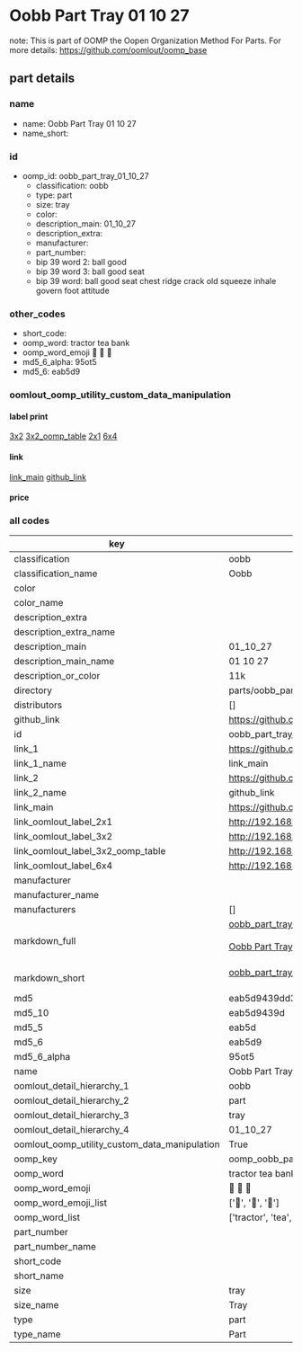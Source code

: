 # Oobb Part Tray 01 10 27  

note: This is part of OOMP the Oopen Organization Method For Parts. For more details: https://github.com/oomlout/oomp_base

##  part details





### name
* name: Oobb Part Tray 01 10 27
* name_short: 
### id
* oomp_id: oobb_part_tray_01_10_27
  * classification: oobb
  * type: part
  * size: tray
  * color: 
  * description_main: 01_10_27
  * description_extra: 
  * manufacturer: 
  * part_number: 
  * bip 39 word 2: ball good
  * bip 39 word 3: ball good seat
  * bip 39 word: ball good seat chest ridge crack old squeeze inhale govern foot attitude

### other_codes
* short_code: 
* oomp_word: tractor tea bank
* oomp_word_emoji :tractor: :tea: :bank:
* md5_6_alpha: 95ot5
* md5_6: eab5d9






### oomlout_oomp_utility_custom_data_manipulation
#### label print
[3x2](http://192.168.1.245:1112/?label=oomp%2095ot5)
[3x2_oomp_table](http://192.168.1.107:1112/?label=oomp%2095ot5)
[2x1](http://192.168.1.242:1112/?label=oomp%2095ot5)
[6x4](http://192.168.1.55:1112/?label=oomp%2095ot5)    

#### link

[link_main](https://github.com/oomlout/oomlout_oomp_current_version_messy/tree/main/parts/oobb_part_tray_01_10_27) [github_link](https://github.com/oomlout/oomlout_oomp_part_src/tree/main/parts/oobb_part_tray_01_10_27)                             

#### price







### all codes 
| key | value |  
| --- | --- |  
| classification | oobb |  
| classification_name | Oobb |  
| color |  |  
| color_name |  |  
| description_extra |  |  
| description_extra_name |  |  
| description_main | 01_10_27 |  
| description_main_name | 01 10 27 |  
| description_or_color | 11k |  
| directory | parts/oobb_part_tray_01_10_27 |  
| distributors | [] |  
| github_link | https://github.com/oomlout/oomlout_oomp_part_src/tree/main/parts/oobb_part_tray_01_10_27 |  
| id | oobb_part_tray_01_10_27 |  
| link_1 | https://github.com/oomlout/oomlout_oomp_current_version_messy/tree/main/parts/oobb_part_tray_01_10_27 |  
| link_1_name | link_main |  
| link_2 | https://github.com/oomlout/oomlout_oomp_part_src/tree/main/parts/oobb_part_tray_01_10_27 |  
| link_2_name | github_link |  
| link_main | https://github.com/oomlout/oomlout_oomp_current_version_messy/tree/main/parts/oobb_part_tray_01_10_27 |  
| link_oomlout_label_2x1 | http://192.168.1.242:1112/?label=oomp%2095ot5 |  
| link_oomlout_label_3x2 | http://192.168.1.245:1112/?label=oomp%2095ot5 |  
| link_oomlout_label_3x2_oomp_table | http://192.168.1.107:1112/?label=oomp%2095ot5 |  
| link_oomlout_label_6x4 | http://192.168.1.55:1112/?label=oomp%2095ot5 |  
| manufacturer |  |  
| manufacturer_name |  |  
| manufacturers | [] |  
| markdown_full | [oobb_part_tray_01_10_27](https://github.com/oomlout/oomlout_oomp_current_version_messy/tree/main/parts/oobb_part_tray_01_10_27)<br>[](https://github.com/oomlout/oomlout_oomp_current_version_messy/tree/main/parts/oobb_part_tray_01_10_27)<br>[Oobb Part Tray 01 10 27](https://github.com/oomlout/oomlout_oomp_current_version_messy/tree/main/parts/oobb_part_tray_01_10_27)<br><br> |  
| markdown_short | [oobb_part_tray_01_10_27](https://github.com/oomlout/oomlout_oomp_current_version_messy/tree/main/parts/oobb_part_tray_01_10_27)<br><br> |  
| md5 | eab5d9439dd39340c75cc2798499188f |  
| md5_10 | eab5d9439d |  
| md5_5 | eab5d |  
| md5_6 | eab5d9 |  
| md5_6_alpha | 95ot5 |  
| name | Oobb Part Tray 01 10 27 |  
| oomlout_detail_hierarchy_1 | oobb |  
| oomlout_detail_hierarchy_2 | part |  
| oomlout_detail_hierarchy_3 | tray |  
| oomlout_detail_hierarchy_4 | 01_10_27 |  
| oomlout_oomp_utility_custom_data_manipulation | True |  
| oomp_key | oomp_oobb_part_tray_01_10_27 |  
| oomp_word | tractor tea bank |  
| oomp_word_emoji | :tractor: :tea: :bank: |  
| oomp_word_emoji_list | [':tractor:', ':tea:', ':bank:'] |  
| oomp_word_list | ['tractor', 'tea', 'bank'] |  
| part_number |  |  
| part_number_name |  |  
| short_code |  |  
| short_name |  |  
| size | tray |  
| size_name | Tray |  
| type | part |  
| type_name | Part |  
